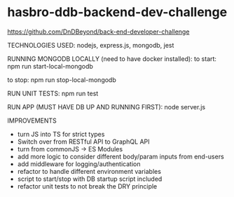 # hasbro-ddb-backend-dev-challenge

https://github.com/DnDBeyond/back-end-developer-challenge

TECHNOLOGIES USED:
nodejs, express.js, mongodb, jest

RUNNING MONGODB LOCALLY (need to have docker installed):
to start:
npm run start-local-mongodb

to stop:
npm run stop-local-mongodb

RUN UNIT TESTS:
npm run test

RUN APP (MUST HAVE DB UP AND RUNNING FIRST):
node server.js

IMPROVEMENTS

- turn JS into TS for strict types
- Switch over from RESTful API to GraphQL API
- turn from commonJS -> ES Modules
- add more logic to consider different body/param inputs from end-users
- add middleware for logging/authentication
- refactor to handle different environment variables
- script to start/stop with DB startup script included
- refactor unit tests to not break the DRY principle
